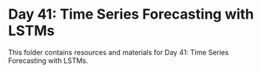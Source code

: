 # Day 41: Time Series Forecasting with LSTMs

This folder contains resources and materials for Day 41: Time Series Forecasting with LSTMs.